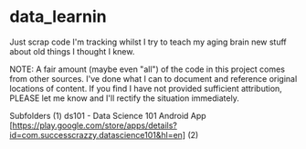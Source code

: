 # data_learnin
Just scrap code I'm tracking whilst I try to teach my aging brain new stuff about old things I thought I knew.

NOTE: A fair amount (maybe even "all") of the code in this project comes from other sources. I've done what I can to document and reference original locations of content. If you find I have not provided sufficient attribution, PLEASE let me know and I'll rectify the situation immediately.

Subfolders
(1) ds101 - Data Science 101 Android App [https://play.google.com/store/apps/details?id=com.successcrazzy.datascience101&hl=en] 
(2) 
